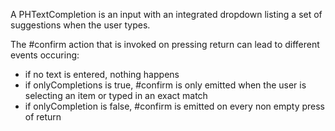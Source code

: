 A PHTextCompletion is an input with an integrated dropdown listing a set of suggestions when the user types.

The #confirm action that is invoked on pressing return can lead to different events occuring:
- if no text is entered, nothing happens
- if onlyCompletions is true, #confirm is only emitted when the user is selecting an item or typed in an exact match
- if onlyCompletion is false, #confirm is emitted on every non empty press of return